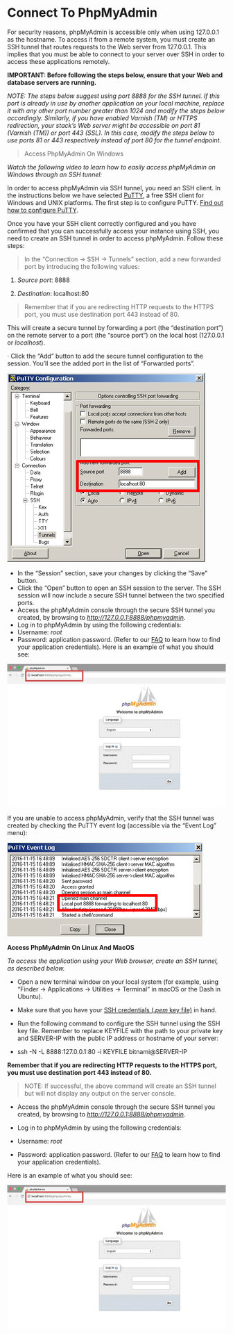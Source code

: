 # Connect To PhpMyAdmin

For security reasons, phpMyAdmin is accessible only when using 127.0.0.1 as the hostname. To access it from a remote system, you must create an SSH tunnel that routes requests to the Web server from 127.0.0.1. This implies that you must be able to connect to your server over SSH in order to access these applications remotely.

**IMPORTANT: Before following the steps below, ensure that your Web and database servers are running.**

*NOTE: The steps below suggest using port 8888 for the SSH tunnel. If this port is already in use by another application on your local machine, replace it with any other port number greater than 1024 and modify the steps below accordingly. Similarly, if you have enabled Varnish (TM) or HTTPS redirection, your stack’s Web server might be accessible on port 81 (Varnish (TM)) or port 443 (SSL). In this case, modify the steps below to use ports 81 or 443 respectively instead of port 80 for the tunnel endpoint.*

> Access PhpMyAdmin On Windows

*Watch the following video to learn how to easily access phpMyAdmin on Windows through an SSH tunnel:*

In order to access phpMyAdmin via SSH tunnel, you need an SSH client. In the instructions below we have selected [PuTTY](https://www.chiark.greenend.org.uk/~sgtatham/putty/latest.html), a free SSH client for Windows and UNIX platforms. The first step is to configure PuTTY. [Find out how to configure PuTTY](https://docs.bitnami.com/aws/faq/get-started/connect-ssh/#connect-with-an-ssh-client).

Once you have your SSH client correctly configured and you have confirmed that you can successfully access your instance using SSH, you need to create an SSH tunnel in order to access phpMyAdmin. Follow these steps:

> In the “Connection -> SSH -> Tunnels” section, add a new forwarded port by introducing the following values:

1. *Source port*: 8888

2. *Destination*: localhost:80

> Remember that if you are redirecting HTTP requests to the HTTPS port, you must use destination port 443 instead of 80.

This will create a secure tunnel by forwarding a port (the “destination port”) on the remote server to a port (the “source port”) on the local host (127.0.0.1 or *localhost*).

·     Click the “Add” button to add the secure tunnel configuration to the session. You’ll see the added port in the list of “Forwarded ports”.

![PuTTY configuration](Images/clip_image001.gif)

* In the “Session” section, save your changes by clicking the “Save” button.
*    Click the “Open” button to open an SSH session to the server. The SSH session will now include a secure SSH tunnel between the two specified ports.
*  Access the phpMyAdmin console through the secure SSH tunnel you created, by browsing to *http://127.0.0.1:8888/phpmyadmin*.
*   Log in to phpMyAdmin by using the following credentials:
*  Username: *root*
*  Password: application password. (Refer to our [FAQ](https://docs.bitnami.com/aws/faq/get-started/find-credentials/) to learn how to find your application credentials). Here is an example of what you should see:

![Access phpMyAdmin](Images/clip_image003.jpg)

If you are unable to access phpMyAdmin, verify that the SSH tunnel was created by checking the PuTTY event log (accessible via the “Event Log” menu):

![PuTTY configuration](Images/clip_image004.gif)

**Access PhpMyAdmin On Linux And MacOS**

*To access the application using your Web browser, create an SSH tunnel, as described below.*

- Open a new terminal window on your local system (for example, using “Finder -> Applications -> Utilities -> Terminal” in macOS or the Dash in Ubuntu).

- Make sure that you have your [SSH credentials (*.pem* key file)](https://docs.bitnami.com/aws/faq/get-started/connect-ssh/#obtain-ssh-credentials) in hand.

- Run the following command to configure the SSH tunnel using the SSH key file. Remember to replace KEYFILE with the path to your private key and SERVER-IP with the public IP address or hostname of your server:

- ssh -N -L 8888:127.0.0.1:80 -i KEYFILE bitnami@SERVER-IP

**Remember that if you are redirecting HTTP requests to the HTTPS port, you must use destination port 443 instead of 80.**

> NOTE: If successful, the above command will create an SSH tunnel but will not display any output on the server console.

- Access the phpMyAdmin console through the secure SSH tunnel you created, by browsing to *http://127.0.0.1:8888/phpmyadmin*.

- Log in to phpMyAdmin by using the following credentials:

- Username: *root*

- Password: application password. (Refer to our [FAQ](https://docs.bitnami.com/aws/faq/get-started/find-credentials/) to learn how to find your application credentials).

Here is an example of what you should see:

![Access phpMyAdmin](Images/clip_image005.jpg)
 
